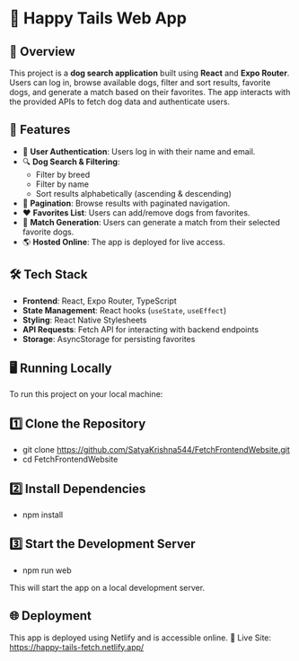 # 🐶 Happy Tails Web App

## 📖 Overview
This project is a **dog search application** built using **React** and **Expo Router**. Users can log in, browse available dogs, filter and sort results, favorite dogs, and generate a match based on their favorites. The app interacts with the provided APIs to fetch dog data and authenticate users.

## 🚀 Features
- 🔐 **User Authentication**: Users log in with their name and email.
- 🔍 **Dog Search & Filtering**: 
  - Filter by breed  
  - Filter by name
  - Sort results alphabetically (ascending & descending)
- 📜 **Pagination**: Browse results with paginated navigation.
- ❤️ **Favorites List**: Users can add/remove dogs from favorites.
- 🎯 **Match Generation**: Users can generate a match from their selected favorite dogs.
- 🌎 **Hosted Online**: The app is deployed for live access.

## 🛠️ Tech Stack
- **Frontend**: React, Expo Router, TypeScript
- **State Management**: React hooks (`useState`, `useEffect`)
- **Styling**: React Native Stylesheets
- **API Requests**: Fetch API for interacting with backend endpoints
- **Storage**: AsyncStorage for persisting favorites

## 🖥️ Running Locally
To run this project on your local machine:

## 1️⃣ Clone the Repository
- git clone https://github.com/SatyaKrishna544/FetchFrontendWebsite.git
- cd FetchFrontendWebsite

## 2️⃣ Install Dependencies
- npm install

## 3️⃣ Start the Development Server
- npm run web

This will start the app on a local development server.

## 🌐 Deployment
This app is deployed using Netlify and is accessible online.
🔗 Live Site: https://happy-tails-fetch.netlify.app/
